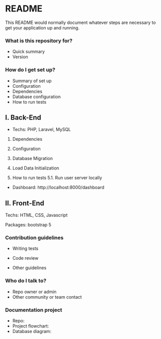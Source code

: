 # README #

This README would normally document whatever steps are necessary to get your application up and running.

### What is this repository for? ###

* Quick summary
* Version

### How do I get set up? ###

* Summary of set up
* Configuration
* Dependencies
* Database configuration
* How to run tests

## I. Back-End
- Techs: PHP, Laravel, MySQL

1. Dependencies

2. Configuration

3. Database Migration

4. Load Data Initialization

5. How to run tests
5.1. Run user server locally

- Dashboard: http://localhost:8000/dashboard

## II. Front-End
Techs: HTML, CSS, Javascript

Packages: bootstrap 5

### Contribution guidelines ###

* Writing tests

* Code review

* Other guidelines

### Who do I talk to? ###

* Repo owner or admin
* Other community or team contact

### Documentation project
- Repo: 
- Project flowchart: 
- Database diagram: 